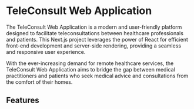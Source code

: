 # TeleConsult Web Application

The TeleConsult Web Application is a modern and user-friendly platform designed to facilitate teleconsultations between healthcare professionals and patients. This Next.js project leverages the power of React for efficient front-end development and server-side rendering, providing a seamless and responsive user experience.

With the ever-increasing demand for remote healthcare services, the TeleConsult Web Application aims to bridge the gap between medical practitioners and patients who seek medical advice and consultations from the comfort of their homes.

## Features
